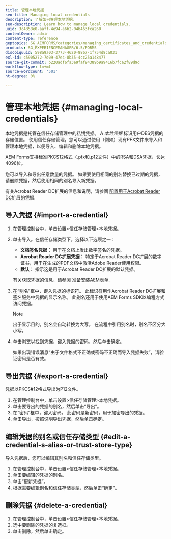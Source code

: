 ```yaml
---
title: 管理本地凭据
seo-title: Managing local credentials
description: 了解如何管理本地凭据。
seo-description: Learn how to manage local credentials.
uuid: 3c4358e0-aaff-4e94-a6b2-04b463fca260
contentOwner: admin
content-type: reference
geptopics: SG_AEMFORMS/categories/managing_certificates_and_credentials
products: SG_EXPERIENCEMANAGER/6.5/FORMS
discoiquuid: 598a9a03-3773-4620-8867-1f754d8ca031
exl-id: c5905272-7d09-47e4-8b35-4cc25a148477
source-git-commit: b220adf6fa3e9faf94389b9a9416b7fca2f89d9d
workflow-type: tm+mt
source-wordcount: '501'
ht-degree: 0%

---
```


# 管理本地凭据 {#managing-local-credentials}

本地凭据是托管在信任存储管理中的私钥凭据。 A *本地凭据* 标识用户DES凭据的存储位置。 使用信任存储管理，您可以通过使用（例如）现有PFX文件来导入和管理本地凭据，以便导入、编辑和删除本地凭据。

AEM Forms支持标准PKCS12格式（.pfx和.p12文件）中的RSA和DSA凭据，长达4096位。

您可以导入和导出任意数量的凭据。 如果要使用相同的别名替换已过期的凭据，请删除凭据，然后使用相同的别名导入新凭据。

有关Acrobat Reader DC扩展的信息和说明，请参阅 [配置用于Acrobat Reader DC扩展的凭据](/help/forms/using/admin-help/configuring-credentials-acrobat-reader-dc.md#configuring-credentials-for-use-with-acrobat-reader-dc-extensions).

## 导入凭据 {#import-a-credential}

1. 在管理控制台中，单击设置>信任存储管理>本地凭据。
1. 单击导入。在信任存储类型下，选择以下选项之一：

   * **文档签名凭据：** 用于在文档上发出数字签名的凭据。
   * **Acrobat Reader DC扩展凭据：** 特定于Acrobat Reader DC扩展的数字证书，用于在生成的PDF文档中激活Adobe Reader使用权限。
   * **默认：** 指示这是用于Acrobat Reader DC扩展的默认凭据。

   有关获取凭据的信息，请参阅 [准备安装AEM表单](https://www.adobe.com/go/learn_aemforms_prepareInstallsingle_63).

1. 在“别名”框中，键入凭据的标识符。 此标识符用作Acrobat Reader DC扩展和签名服务中凭据的显示名称。 此别名还用于使用AEM Forms SDK以编程方式访问凭据。

   >[!NOTE]
   >
   >出于显示目的，别名会自动转换为大写。 在流程中引用别名时，别名不区分大小写。

1. 单击浏览以找到凭据，键入凭据的密码，然后单击确定。

   如果出现错误消息“由于文件格式不正确或密码不正确而导入凭据失败”，请验证密码是否有效。

## 导出凭据 {#export-a-credential}

凭据以PKCS#12格式导出为P12文件。

1. 在管理控制台中，单击设置>信任存储管理>本地凭据。
1. 单击要导出的凭据的别名，然后单击“导出”。
1. 在“密码”框中，键入密码。 此密码是新密码，用于加密导出的凭据。
1. 单击导出，按照说明导出凭据，然后单击确定。

## 编辑凭据的别名或信任存储类型 {#edit-a-credential-s-alias-or-trust-store-type}

导入凭据后，您可以编辑其别名和信任存储类型。

1. 在管理控制台中，单击设置>信任存储管理>本地凭据。
1. 单击要编辑的凭据的别名。
1. 单击“更新凭据”。
1. 根据需要编辑别名和信任存储类型，然后单击“确定”。

## 删除凭据 {#delete-a-credential}

1. 在管理控制台中，单击设置>信任存储管理>本地凭据。
1. 选中要删除的凭据的复选框。
1. 单击删除，然后单击确定。
